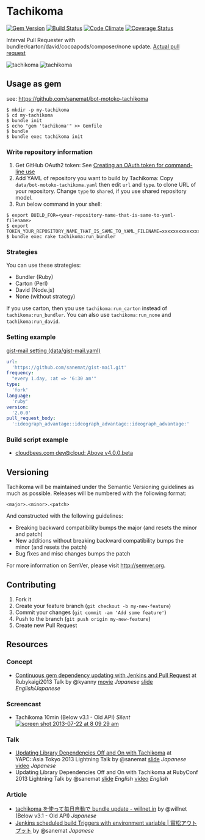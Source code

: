 # Tachikoma

[![Gem Version](http://img.shields.io/gem/v/tachikoma.svg?style=flat)](http://badge.fury.io/rb/tachikoma)
[![Build Status](http://img.shields.io/travis/sanemat/tachikoma/master.svg?style=flat)](https://travis-ci.org/sanemat/tachikoma)
[![Code Climate](http://img.shields.io/codeclimate/github/sanemat/tachikoma.svg?style=flat)](https://codeclimate.com/github/sanemat/tachikoma)
[![Coverage Status](http://img.shields.io/coveralls/sanemat/tachikoma/master.svg?style=flat)](https://coveralls.io/r/sanemat/tachikoma)

Interval Pull Requester with bundler/carton/david/cocoapods/composer/none update. [Actual pull request](https://github.com/mrtaddy/fenix-knight/pull/25)

![tachikoma](https://cloud.githubusercontent.com/assets/75448/4431995/1f7817e4-4681-11e4-8235-64df5c562496.gif 'tachikoma')
![tachikoma](https://cloud.githubusercontent.com/assets/75448/4431997/26649596-4681-11e4-8d9e-a456f570acd1.gif 'tachikoma')

## Usage as gem

see: https://github.com/sanemat/bot-motoko-tachikoma

```
$ mkdir -p my-tachikoma
$ cd my-tachikoma
$ bundle init
$ echo "gem 'tachikoma'" >> Gemfile
$ bundle
$ bundle exec tachikoma init
```
### Write repository information

1. Get GitHub OAuth2 token: See [Creating an OAuth token for command-line use](https://help.github.com/articles/creating-an-oauth-token-for-command-line-use)
2. Add YAML of repository you want to build by Tachikoma: Copy `data/bot-motoko-tachikoma.yaml` then edit `url` and `type`. to clone URL of your repository. Change `type` to `shared`, if you use shared repository model.
3. Run below command in your shell:

```
$ export BUILD_FOR=<your-repository-name-that-is-same-to-yaml-filename>
$ export TOKEN_YOUR_REPOSITORY_NAME_THAT_IS_SAME_TO_YAML_FILENAME=xxxxxxxxxxxxxxxxxxxxxxxxxxxxxxxxxxxxxxxx
$ bundle exec rake tachikoma:run_bundler
```

### Strategies

You can use these strategies:

- Bundler (Ruby)
- Carton (Perl)
- David (Node.js)
- None (without strategy)

If you use carton, then you use `tachikoma:run_carton` instead of `tachikoma:run_bundler`.
You can also use `tachikoma:run_none` and `tachikoma:run_david`.

### Setting example
[gist-mail setting (data/gist-mail.yaml)](https://github.com/sanemat/bot-motoko-tachikoma/blob/a47ceb8b88f8b6da8028e5c0b641b8a84c9c3505/data/gist-mail.yaml)

```yaml
url:
  'https://github.com/sanemat/gist-mail.git'
frequency:
  "every 1.day, :at => '6:30 am'"
type:
  'fork'
language:
  'ruby'
version:
  '2.0.0'
pull_request_body:
  ':ideograph_advantage::ideograph_advantage::ideograph_advantage:'
```

### Build script example
- [cloudbees.com dev@cloud: Above v4.0.0.beta](https://gist.github.com/sanemat/5859031/aa1966a46a7c00ed975b487f423c36b8ae5b976d)

## Versioning

Tachikoma will be maintained under the Semantic Versioning guidelines as much as possible. Releases will be numbered with the following format:

`<major>.<minor>.<patch>`

And constructed with the following guidelines:

* Breaking backward compatibility bumps the major (and resets the minor and patch)
* New additions without breaking backward compatibility bumps the minor (and resets the patch)
* Bug fixes and misc changes bumps the patch

For more information on SemVer, please visit http://semver.org.

## Contributing

1. Fork it
2. Create your feature branch (`git checkout -b my-new-feature`)
3. Commit your changes (`git commit -am 'Add some feature'`)
4. Push to the branch (`git push origin my-new-feature`)
5. Create new Pull Request

## Resources

### Concept
- [Continuous gem dependency updating with Jenkins and Pull Request](http://rubykaigi.org/2013/talk/S72)
at Rubykaigi2013 Talk
by @kyanny
[movie](http://vimeo.com/68300423) _Japanese_
[slide](https://speakerdeck.com/kyanny/continuous-gem-dependency-updating-with-jenkins-and-pull-request) _English/Japanese_

### Screencast
- Tachikoma 10min (Below v3.1 - Old API) _Silent_
[![screen shot 2013-07-22 at 8 09 29 am](https://f.cloud.github.com/assets/75448/832475/b0ce829a-f25a-11e2-8984-521dbe7d838e.png)](https://vimeo.com/70733613)

### Talk
- [Updating Library Dependencies Off and On with Tachikoma](http://yapcasia.org/2013/talk/show/f7fe8ed4-1bcd-11e3-93a2-f74c6aeab6a4)
at YAPC::Asia Tokyo 2013 Lightning Talk
by @sanemat
[slide](https://gist.github.com/sanemat/6605029) _Japanese_
[video](http://www.youtube.com/watch?v=IAoJzxBzOok) _Japanese_
- Updating Library Dependencies Off and On with Tachikoma
at RubyConf 2013 Lightning Talk
by @sanemat
[slide](https://gist.github.com/sanemat/7374944) _English_
[video](http://www.youtube.com/watch?v=gJOkpP__dY4#t=5393) _English_

### Article
- [tachikoma を使って毎日自動で bundle update - willnet.in](http://willnet.in/111)
by @willnet (Below v3.1 - Old API) _Japanese_
- [Jenkins scheduled build Triggers with environment variable | 實松アウトプット](https://sanematsu.wordpress.com/2013/08/17/jenkins-scheduled-build-triggers-with-environment-variable/)
by @sanemat _Japanese_

